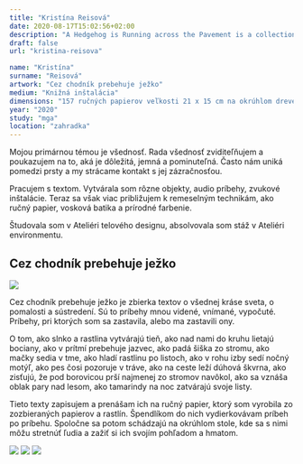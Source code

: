 ```yaml
---
title: "Kristína Reisová"
date: 2020-08-17T15:02:56+02:00
description: "A Hedgehog is Running across the Pavement is a collection of texts about the ordinary beauty of the world, about slowing down and concentration. They are stories seen, perceived and heard by myself. Stories during which I stopped or which made me stop."
draft: false
url: "kristina-reisova"

name: "Kristína"
surname: "Reisová"
artwork: "Cez chodník prebehuje ježko"
medium: "Knižná inštalácia"
dimensions: "157 ručných papierov veľkosti 21 x 15 cm na okrúhlom drevenom stole s priemerom 120 cm"
year: "2020"
study: "mga"
location: "zahradka"
---
```


Mojou primárnou témou je všednosť. Rada všednosť zviditeľňujem a poukazujem na to, aká je dôležitá, jemná a pominuteľná. Často nám uniká pomedzi prsty a my strácame kontakt s jej zázračnosťou. 

Pracujem s textom. Vytvárala som rôzne objekty, audio príbehy, zvukové inštalácie. Teraz sa však viac približujem k remeselným technikám, ako ručný papier, vosková batika a prírodné farbenie. 

Študovala som v Ateliéri telového designu, absolvovala som stáž v Ateliéri environmentu.


## Cez chodník prebehuje ježko

![](/students/reisova/1.jpg)

Cez chodník prebehuje ježko je zbierka textov o všednej kráse sveta, o pomalosti a sústredení.  Sú to príbehy mnou videné, vnímané, vypočuté. Príbehy, pri ktorých som sa zastavila, alebo ma zastavili ony.  

O tom, ako slnko a rastlina vytvárajú tieň, ako nad nami do kruhu lietajú bociany, ako v prítmí prebehuje jazvec, ako padá šiška zo stromu, ako mačky sedia v tme, ako hladí rastlinu po listoch, ako v rohu izby sedí nočný motýľ, ako pes čosi pozoruje v tráve, ako na ceste leží dúhová škvrna, ako zisťujú, že pod borovicou prší najmenej zo stromov navôkol, ako sa vznáša oblak pary nad lesom, ako tamarindy na noc zatvárajú svoje listy.

Tieto texty zapisujem a prenášam ich na ručný papier, ktorý som vyrobila zo zozbieraných papierov a rastlín. Špendlíkom do nich vydierkovávam príbeh po príbehu. Spoločne sa potom schádzajú na okrúhlom stole, kde sa s nimi môžu stretnúť ľudia a zažiť si ich svojím pohľadom a hmatom.

![](/students/reisova/2.jpg)
![](/students/reisova/3.jpg)
![](/students/reisova/4.jpg)
